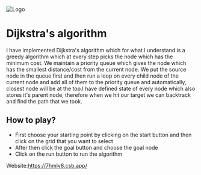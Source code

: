 
![Logo](https://cdn0.iconfinder.com/data/icons/superhero-2/256/Ironman-48.png)


# Dijkstra's algorithm
I have implemented Dijkstra's algorithm which for what I understand is a greedy algorithm which at every step picks the node which has the minimum cost. We maintain a priority queue which gives the node which has the smallest distance/cost from the current node. We put the source node in the queue first and then run a loop on every child node of the current node and add all of them to the priority queue and automatically, closest node will be at the top.I have defined state of every node which also stores it's parent node, therefore when we hit our target we can backtrack and find the path that we took.


## How to play?

- First choose your starting point by clicking on the start button and then click on the grid that you want to select
- After then click the goal button and choose the goal node
- Click on the run button to run the algorithm

Website:https://7hmlv8.csb.app/
